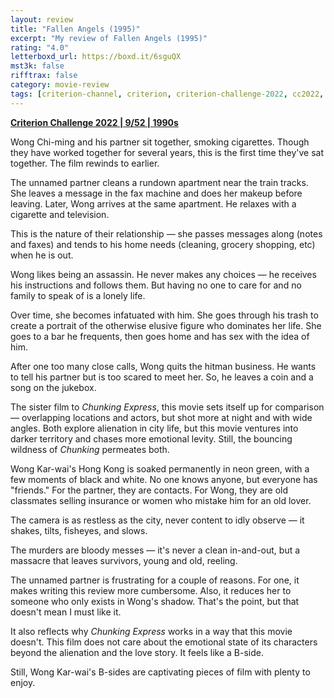 ```yaml
---
layout: review
title: "Fallen Angels (1995)"
excerpt: "My review of Fallen Angels (1995)"
rating: "4.0"
letterboxd_url: https://boxd.it/6sguQX
mst3k: false
rifftrax: false
category: movie-review
tags: [criterion-channel, criterion, criterion-challenge-2022, cc2022, village-voice]
---
```


<b><a href="https://boxd.it/q4PJa/detail" title="Criterion Challenge 2022 | 9/52 | 1990s" target="_blank" rel="noopener">Criterion Challenge 2022 | 9/52 | 1990s</a></b>

Wong Chi-ming and his partner sit together, smoking cigarettes. Though they have worked together for several years, this is the first time they've sat together. The film rewinds to earlier.

The unnamed partner cleans a rundown apartment near the train tracks. She leaves a message in the fax machine and does her makeup before leaving. Later, Wong arrives at the same apartment. He relaxes with a cigarette and television.

This is the nature of their relationship — she passes messages along (notes and faxes) and tends to his home needs (cleaning, grocery shopping, etc) when he is out.

Wong likes being an assassin. He never makes any choices — he receives his instructions and follows them. But having no one to care for and no family to speak of is a lonely life.

Over time, she becomes infatuated with him. She goes through his trash to create a portrait of the otherwise elusive figure who dominates her life. She goes to a bar he frequents, then goes home and has sex with the idea of him.

After one too many close calls, Wong quits the hitman business. He wants to tell his partner but is too scared to meet her. So, he leaves a coin and a song on the jukebox.

The sister film to <i>Chunking Express</i>, this movie sets itself up for comparison — overlapping locations and actors, but shot more at night and with wide angles. Both explore alienation in city life, but this movie ventures into darker territory and chases more emotional levity. Still, the bouncing wildness of <i>Chunking</i> permeates both.

Wong Kar-wai's Hong Kong is soaked permanently in neon green, with a few moments of black and white. No one knows anyone, but everyone has "friends." For the partner, they are contacts. For Wong, they are old classmates selling insurance or women who mistake him for an old lover.

The camera is as restless as the city, never content to idly observe — it shakes, tilts, fisheyes, and slows.

The murders are bloody messes — it's never a clean in-and-out, but a massacre that leaves survivors, young and old, reeling.

The unnamed partner is frustrating for a couple of reasons. For one, it makes writing this review more cumbersome. Also, it reduces her to someone who only exists in Wong's shadow. That's the point, but that doesn't mean I must like it.

It also reflects why <i>Chunking Express</i> works in a way that this movie doesn't. This film does not care about the emotional state of its characters beyond the alienation and the love story. It feels like a B-side.

Still, Wong Kar-wai's B-sides are captivating pieces of film with plenty to enjoy.
